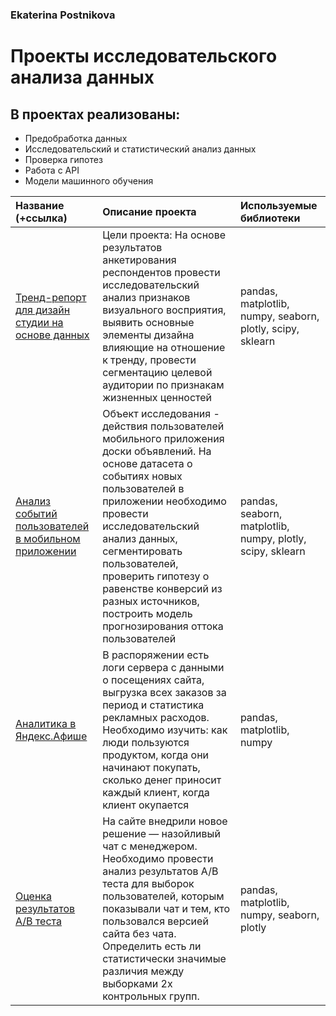 ### Ekaterina Postnikova
# Проекты исследовательского анализа данных

## В проектах реализованы:
- Предобработка данных
- Исследовательский и статистический анализ данных
- Проверка гипотез
- Работа с API
- Модели машинного обучения

| Название (+ссылка)  | Описание проекта| Используемые библиотеки|
| :--------------------|:--------------------|:--------------------|
| [Тренд-репорт для дизайн студии на основе данных](https://github.com/ekaterinapost/projects/blob/master/eda_trend_report.ipynb) | Цели проекта: На основе результатов анкетирования респондентов провести исследовательский анализ признаков визуального восприятия, выявить основные элементы дизайна влияющие на отношение к тренду, провести сегментацию целевой аудитории по признакам жизненных ценностей | pandas, matplotlib, numpy, seaborn, plotly, scipy, sklearn| 
| [Анализ событий пользователей в мобильном приложении](https://nbviewer.jupyter.org/github/ekaterinapost/pojects_metrics/blob/master/analysis_app_useless_things.ipynb) | Объект исследования - действия пользователей мобильного приложения доски объявлений. На основе датасета о событиях новых пользователей в приложении необходимо провести исследовательский анализ данных, сегментировать пользователей, проверить гипотезу о равенстве конверсий из разных источников, построить модель прогнозирования оттока пользователей | pandas, seaborn, matplotlib, numpy, plotly, scipy, sklearn | 
| [Аналитика в Яндекс.Афише](https://nbviewer.jupyter.org/github/ekaterinapost/pojects_metrics/blob/master/afisha-metrics.ipynb) | В распоряжении есть логи сервера с данными о посещениях сайта, выгрузка всех заказов за период и статистика рекламных расходов. Необходимо изучить: как люди пользуются продуктом, когда они начинают покупать, сколько денег приносит каждый клиент, когда клиент окупается | pandas, matplotlib, numpy | 
| [Оценка результатов A/B теста](https://nbviewer.jupyter.org/github/ekaterinapost/pojects_metrics/blob/master/ab_test.ipynb) | На сайте внедрили новое решение — назойливый чат с менеджером. Необходимо провести анализ результатов A/B теста для выборок пользователей, которым показывали чат и тем, кто пользовался версией сайта без чата. Определить есть ли статистически значимые различия между выборками 2х контрольных групп. | pandas, matplotlib, numpy, seaborn, plotly | 
